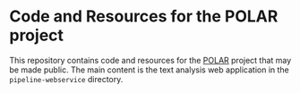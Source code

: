 # Code and Resources for the POLAR project

This repository contains code and resources for the [POLAR](https://www.medizininformatik-initiative.de/de/POLAR) project that may be made public.
The main content is the text analysis web application in the `pipeline-webservice` directory.
